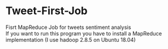 # Tweet-First-Job
Fisrt MapReduce Job for tweets sentiment analysis</br>
If you want to run this program you have to install a MapReduce implementation (I use hadoop 2.8.5 on Ubuntu 18.04)
